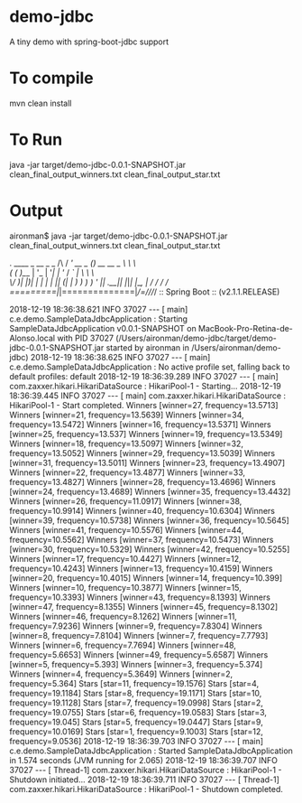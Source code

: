 # demo-jdbc
A tiny demo with spring-boot-jdbc support

# To compile 
mvn clean install

# To Run

java -jar target/demo-jdbc-0.0.1-SNAPSHOT.jar clean_final_output_winners.txt clean_final_output_star.txt

# Output
aironman$ java -jar target/demo-jdbc-0.0.1-SNAPSHOT.jar clean_final_output_winners.txt clean_final_output_star.txt 

  .   ____          _            __ _ _
 /\\ / ___'_ __ _ _(_)_ __  __ _ \ \ \ \
( ( )\___ | '_ | '_| | '_ \/ _` | \ \ \ \
 \\/  ___)| |_)| | | | | || (_| |  ) ) ) )
  '  |____| .__|_| |_|_| |_\__, | / / / /
 =========|_|==============|___/=/_/_/_/
 :: Spring Boot ::        (v2.1.1.RELEASE)

2018-12-19 18:36:38.621  INFO 37027 --- [           main] c.e.demo.SampleDataJdbcApplication       : Starting SampleDataJdbcApplication v0.0.1-SNAPSHOT on MacBook-Pro-Retina-de-Alonso.local with PID 37027 (/Users/aironman/demo-jdbc/target/demo-jdbc-0.0.1-SNAPSHOT.jar started by aironman in /Users/aironman/demo-jdbc)
2018-12-19 18:36:38.625  INFO 37027 --- [           main] c.e.demo.SampleDataJdbcApplication       : No active profile set, falling back to default profiles: default
2018-12-19 18:36:39.289  INFO 37027 --- [           main] com.zaxxer.hikari.HikariDataSource       : HikariPool-1 - Starting...
2018-12-19 18:36:39.445  INFO 37027 --- [           main] com.zaxxer.hikari.HikariDataSource       : HikariPool-1 - Start completed.
Winners [winner=27, frequency=13.5713]
Winners [winner=21, frequency=13.5639]
Winners [winner=34, frequency=13.5472]
Winners [winner=16, frequency=13.5371]
Winners [winner=25, frequency=13.537]
Winners [winner=19, frequency=13.5349]
Winners [winner=18, frequency=13.5097]
Winners [winner=32, frequency=13.5052]
Winners [winner=29, frequency=13.5039]
Winners [winner=31, frequency=13.5011]
Winners [winner=23, frequency=13.4907]
Winners [winner=22, frequency=13.4877]
Winners [winner=33, frequency=13.4827]
Winners [winner=28, frequency=13.4696]
Winners [winner=24, frequency=13.4689]
Winners [winner=35, frequency=13.4432]
Winners [winner=26, frequency=11.0917]
Winners [winner=38, frequency=10.9914]
Winners [winner=40, frequency=10.6304]
Winners [winner=39, frequency=10.5738]
Winners [winner=36, frequency=10.5645]
Winners [winner=41, frequency=10.5576]
Winners [winner=44, frequency=10.5562]
Winners [winner=37, frequency=10.5473]
Winners [winner=30, frequency=10.5329]
Winners [winner=42, frequency=10.5255]
Winners [winner=17, frequency=10.4427]
Winners [winner=12, frequency=10.4243]
Winners [winner=13, frequency=10.4159]
Winners [winner=20, frequency=10.4015]
Winners [winner=14, frequency=10.399]
Winners [winner=10, frequency=10.3877]
Winners [winner=15, frequency=10.3393]
Winners [winner=43, frequency=8.1393]
Winners [winner=47, frequency=8.1355]
Winners [winner=45, frequency=8.1302]
Winners [winner=46, frequency=8.1262]
Winners [winner=11, frequency=7.9236]
Winners [winner=9, frequency=7.8304]
Winners [winner=8, frequency=7.8104]
Winners [winner=7, frequency=7.7793]
Winners [winner=6, frequency=7.7694]
Winners [winner=48, frequency=5.6653]
Winners [winner=49, frequency=5.6587]
Winners [winner=5, frequency=5.393]
Winners [winner=3, frequency=5.374]
Winners [winner=4, frequency=5.3649]
Winners [winner=2, frequency=5.364]
Stars [star=11, frequency=19.1576]
Stars [star=4, frequency=19.1184]
Stars [star=8, frequency=19.1171]
Stars [star=10, frequency=19.1128]
Stars [star=7, frequency=19.0998]
Stars [star=2, frequency=19.0755]
Stars [star=6, frequency=19.0583]
Stars [star=3, frequency=19.045]
Stars [star=5, frequency=19.0447]
Stars [star=9, frequency=10.0169]
Stars [star=1, frequency=9.1003]
Stars [star=12, frequency=9.0536]
2018-12-19 18:36:39.703  INFO 37027 --- [           main] c.e.demo.SampleDataJdbcApplication       : Started SampleDataJdbcApplication in 1.574 seconds (JVM running for 2.065)
2018-12-19 18:36:39.707  INFO 37027 --- [       Thread-1] com.zaxxer.hikari.HikariDataSource       : HikariPool-1 - Shutdown initiated...
2018-12-19 18:36:39.711  INFO 37027 --- [       Thread-1] com.zaxxer.hikari.HikariDataSource       : HikariPool-1 - Shutdown completed.
